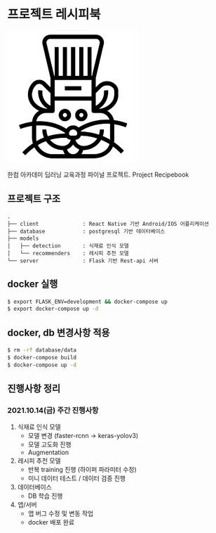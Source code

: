 # 프로젝트 레시피북

<img src="./hamster.png" width='300px' />

한컴 아카데미 딥러닝 교육과정 파이널 프로젝트. Project Recipebook



## 프로젝트 구조
```
.
├── client              : React Native 기반 Android/IOS 어플리케이션
├── database            : postgresql 기반 데이터베이스
├── models
│   ├── detection       : 식재료 인식 모델
│   └── recommenders    : 레시피 추천 모델
└── server              : Flask 기반 Rest-api 서버
```

## docker 실행
```bash
$ export FLASK_ENV=development && docker-compose up
$ export docker-compose up -d
```

## docker, db 변경사항 적용
```bash
$ rm -rf database/data
$ docker-compose build
$ docker-compose up -d
```

## 진행사항 정리
### 2021.10.14(금) 주간 진행사항
1. 식재료 인식 모델
    - 모델 변경 (faster-rcnn -> keras-yolov3)
    - 모델 고도화 진행
    - Augmentation
2. 레시피 추천 모델
    - 반복 training 진행 (하이퍼 파라미터 수정)
    - 미니 데이터 테스트 / 데이터 검증 진행
3. 데이터베이스
    - DB 학습 진행
4. 앱/서버
    - 앱 버그 수정 및 변동 작업
    - docker 배포 완료
